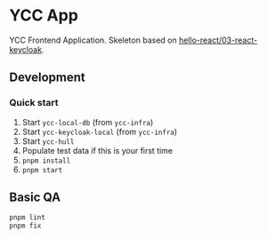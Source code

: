# YCC App

YCC Frontend Application. Skeleton based on [hello-react/03-react-keycloak](https://github.com/LajosCseppento/hello-react/tree/main/03-react-keycloak).

## Development

### Quick start

1. Start `ycc-local-db` (from `ycc-infra`)
2. Start `ycc-keycloak-local` (from `ycc-infra`)
3. Start `ycc-hull`
4. Populate test data if this is your first time
5. `pnpm install`
6. `pnpm start`

## Basic QA

```sh
pnpm lint
pnpm fix
```
